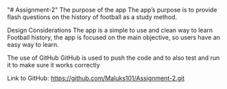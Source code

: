 "# Assignment-2" 
The purpose of the app
The app’s purpose is to provide flash questions on the history of football as a study method.

Design Considerations
The app is a simple to use and clean way to learn Football history, the app is focused on the main objective, so users have an easy way to learn.

The use of GitHub
GitHub is used to push the code and to also test and run it to make sure it works correctly

Link to GitHub: https://github.com/Maluks101/Assignment-2.git

